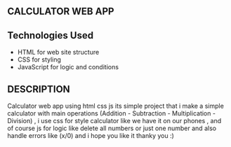 ## CALCULATOR WEB APP
## Technologies Used
  - HTML for web site structure
  - CSS for styling
  - JavaScript for logic and conditions
## DESCRIPTION
Calculator web app using html css js its simple project that i make a simple calculator with main operations (Addition - Subtraction - Multiplication - Division) , i use css for style calculator like we have it on our phones , and of course js for logic like delete all numbers or just one number  and also handle errors like (x/0) and i hope you like it thanky you :)
